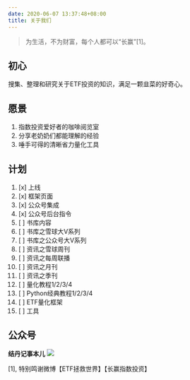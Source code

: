 ```yaml
---
date: 2020-06-07 13:37:48+08:00
title: 关于我们
---
```


>为生活，不为财富，每个人都可以“长赢”[1]。

## 初心

搜集、整理和研究关于ETF投资的知识，满足一颗韭菜的好奇心。

## 愿景

1. 指数投资爱好者的咖啡阅览室
1. 分享老奶奶们都能理解的经验
1. 唾手可得的清晰省力量化工具

## 计划

1. [x] 上线
1. [x] 框架页面
1. [x] 公众号集成
1. [x] 公众号后台指令
1. [ ] 书库内容
1. [ ] 书库之雪球大V系列
1. [ ] 书库之公众号大V系列
1. [ ] 资讯之雪球周刊
1. [ ] 资讯之每周联播
1. [ ] 资讯之月刊
1. [ ] 资讯之季刊
1. [ ] 量化教程1/2/3/4
1. [ ] Python经典教程1/2/3/4
1. [ ] ETF量化框架
1. [ ] 工具

## 公众号
**结丹记事本儿**
![](weixin.jpg)


[1], 特别鸣谢微博【ETF拯救世界】【长赢指数投资】
